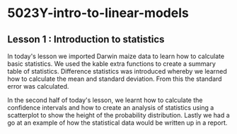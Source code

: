 # 5023Y-intro-to-linear-models

## Lesson 1 : Introduction to statistics

In today's lesson we imported Darwin maize data to learn how to calculate basic statistics. We used the kable extra functions to create a summary table of statistics. Difference statistics was introduced whereby we learned how to calculate the mean and standard deviation. From this the standard error was calculated.

In the second half of today's lesson, we learnt how to calculate the confidence intervals and how to create an analysis of statistics using a scatterplot to show the height of the probability distribution. Lastly we had a go at an example of how the statistical data would be written up in a report.
